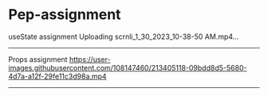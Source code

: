 # Pep-assignment

useState assignment
Uploading scrnli_1_30_2023_10-38-50 AM.mp4…

-------------------------------------------------------------------------------------------------------------------------------------------------------------------------
Props assignment
https://user-images.githubusercontent.com/108147460/213405118-09bdd8d5-5680-4d7a-a12f-29fe11c3d98a.mp4

-------------------------------------------------------------------------------------------------------------------------------------------------------------------------
